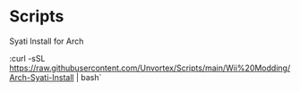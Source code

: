 # Scripts
Syati Install for Arch

:curl -sSL https://raw.githubusercontent.com/Unvortex/Scripts/main/Wii%20Modding/Arch-Syati-Install | bash`

